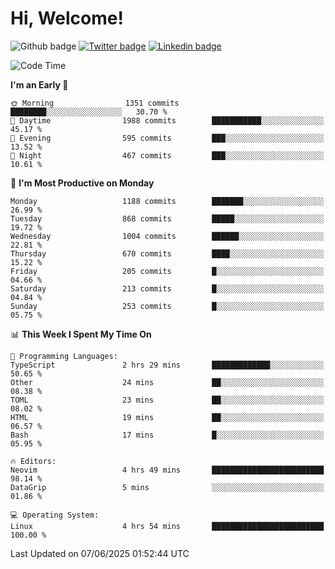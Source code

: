   # Hi, Welcome!
  ![Github badge](https://img.shields.io/github/followers/kraken-afk.svg?style=social&label=Follow&maxAge=2592000)
  [![Twitter badge](https://img.shields.io/badge/-Twitter-00acee?style=flat-square&logo=Twitter&logoColor=white)](https://twitter.com/trshppl)
  [![Linkedin badge](https://img.shields.io/badge/LinkedIn-0077B5?style=flat-square&logo=linkedin&logoColor=white)](https://www.linkedin.com/in/noveanrer)
<!--START_SECTION:waka-->
![Code Time](http://img.shields.io/badge/Code%20Time-997%20hrs%208%20mins-blue)

**I'm an Early 🐤** 

```text
🌞 Morning                1351 commits        ████████░░░░░░░░░░░░░░░░░   30.70 % 
🌆 Daytime                1988 commits        ███████████░░░░░░░░░░░░░░   45.17 % 
🌃 Evening                595 commits         ███░░░░░░░░░░░░░░░░░░░░░░   13.52 % 
🌙 Night                  467 commits         ███░░░░░░░░░░░░░░░░░░░░░░   10.61 % 
```
📅 **I'm Most Productive on Monday** 

```text
Monday                   1188 commits        ███████░░░░░░░░░░░░░░░░░░   26.99 % 
Tuesday                  868 commits         █████░░░░░░░░░░░░░░░░░░░░   19.72 % 
Wednesday                1004 commits        ██████░░░░░░░░░░░░░░░░░░░   22.81 % 
Thursday                 670 commits         ████░░░░░░░░░░░░░░░░░░░░░   15.22 % 
Friday                   205 commits         █░░░░░░░░░░░░░░░░░░░░░░░░   04.66 % 
Saturday                 213 commits         █░░░░░░░░░░░░░░░░░░░░░░░░   04.84 % 
Sunday                   253 commits         █░░░░░░░░░░░░░░░░░░░░░░░░   05.75 % 
```


📊 **This Week I Spent My Time On** 

```text
💬 Programming Languages: 
TypeScript               2 hrs 29 mins       █████████████░░░░░░░░░░░░   50.65 % 
Other                    24 mins             ██░░░░░░░░░░░░░░░░░░░░░░░   08.38 % 
TOML                     23 mins             ██░░░░░░░░░░░░░░░░░░░░░░░   08.02 % 
HTML                     19 mins             ██░░░░░░░░░░░░░░░░░░░░░░░   06.57 % 
Bash                     17 mins             █░░░░░░░░░░░░░░░░░░░░░░░░   05.95 % 

🔥 Editors: 
Neovim                   4 hrs 49 mins       █████████████████████████   98.14 % 
DataGrip                 5 mins              ░░░░░░░░░░░░░░░░░░░░░░░░░   01.86 % 

💻 Operating System: 
Linux                    4 hrs 54 mins       █████████████████████████   100.00 % 
```


 Last Updated on 07/06/2025 01:52:44 UTC
<!--END_SECTION:waka-->